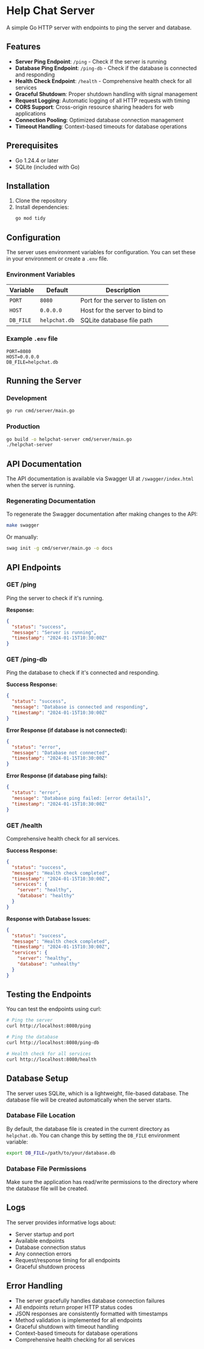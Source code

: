 # Help Chat Server

A simple Go HTTP server with endpoints to ping the server and database.

## Features

- **Server Ping Endpoint**: `/ping` - Check if the server is running
- **Database Ping Endpoint**: `/ping-db` - Check if the database is connected and responding
- **Health Check Endpoint**: `/health` - Comprehensive health check for all services
- **Graceful Shutdown**: Proper shutdown handling with signal management
- **Request Logging**: Automatic logging of all HTTP requests with timing
- **CORS Support**: Cross-origin resource sharing headers for web applications
- **Connection Pooling**: Optimized database connection management
- **Timeout Handling**: Context-based timeouts for database operations

## Prerequisites

- Go 1.24.4 or later
- SQLite (included with Go)

## Installation

1. Clone the repository
2. Install dependencies:
   ```bash
   go mod tidy
   ```

## Configuration

The server uses environment variables for configuration. You can set these in your environment or create a `.env` file.

### Environment Variables

| Variable  | Default       | Description                      |
| --------- | ------------- | -------------------------------- |
| `PORT`    | `8080`        | Port for the server to listen on |
| `HOST`    | `0.0.0.0`     | Host for the server to bind to   |
| `DB_FILE` | `helpchat.db` | SQLite database file path        |

### Example `.env` file

```env
PORT=8080
HOST=0.0.0.0
DB_FILE=helpchat.db
```

## Running the Server

### Development

```bash
go run cmd/server/main.go
```

### Production

```bash
go build -o helpchat-server cmd/server/main.go
./helpchat-server
```

## API Documentation

The API documentation is available via Swagger UI at `/swagger/index.html` when the server is running.

### Regenerating Documentation

To regenerate the Swagger documentation after making changes to the API:

```bash
make swagger
```

Or manually:

```bash
swag init -g cmd/server/main.go -o docs
```

## API Endpoints

### GET /ping

Ping the server to check if it's running.

**Response:**

```json
{
  "status": "success",
  "message": "Server is running",
  "timestamp": "2024-01-15T10:30:00Z"
}
```

### GET /ping-db

Ping the database to check if it's connected and responding.

**Success Response:**

```json
{
  "status": "success",
  "message": "Database is connected and responding",
  "timestamp": "2024-01-15T10:30:00Z"
}
```

**Error Response (if database is not connected):**

```json
{
  "status": "error",
  "message": "Database not connected",
  "timestamp": "2024-01-15T10:30:00Z"
}
```

**Error Response (if database ping fails):**

```json
{
  "status": "error",
  "message": "Database ping failed: [error details]",
  "timestamp": "2024-01-15T10:30:00Z"
}
```

### GET /health

Comprehensive health check for all services.

**Success Response:**

```json
{
  "status": "success",
  "message": "Health check completed",
  "timestamp": "2024-01-15T10:30:00Z",
  "services": {
    "server": "healthy",
    "database": "healthy"
  }
}
```

**Response with Database Issues:**

```json
{
  "status": "success",
  "message": "Health check completed",
  "timestamp": "2024-01-15T10:30:00Z",
  "services": {
    "server": "healthy",
    "database": "unhealthy"
  }
}
```

## Testing the Endpoints

You can test the endpoints using curl:

```bash
# Ping the server
curl http://localhost:8080/ping

# Ping the database
curl http://localhost:8080/ping-db

# Health check for all services
curl http://localhost:8080/health
```

## Database Setup

The server uses SQLite, which is a lightweight, file-based database. The database file will be created automatically when the server starts.

### Database File Location

By default, the database file is created in the current directory as `helpchat.db`. You can change this by setting the `DB_FILE` environment variable:

```bash
export DB_FILE=/path/to/your/database.db
```

### Database File Permissions

Make sure the application has read/write permissions to the directory where the database file will be created.

## Logs

The server provides informative logs about:

- Server startup and port
- Available endpoints
- Database connection status
- Any connection errors
- Request/response timing for all endpoints
- Graceful shutdown process

## Error Handling

- The server gracefully handles database connection failures
- All endpoints return proper HTTP status codes
- JSON responses are consistently formatted with timestamps
- Method validation is implemented for all endpoints
- Graceful shutdown with timeout handling
- Context-based timeouts for database operations
- Comprehensive health checking for all services
